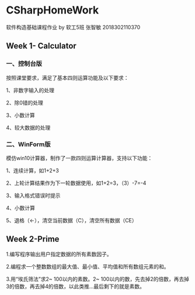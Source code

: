 # CSharpHomeWork
软件构造基础课程作业
by 软工5班 张智敏 2018302110370

## Week 1- Calculator

### 一、控制台版

按照课堂要求，满足了基本四则运算功能及以下要求：

1、非数字输入的处理

2、除0错的处理

3、小数计算

4、较大数据的处理


### 二、WinForm版

模仿win10计算器，制作了一款四则运算计算器，支持以下功能：

1、连续计算，如1+2+3

2、上轮计算结果作为下一轮数据使用，如1+2=3，（3）-7=-4

3、输入格式错误时提示

4、小数计算

5、退格（<-），清空当前数据（C），清空所有数据（CE）



## Week 2-Prime

1.编写程序输出用户指定数据的所有素数因子。

2.编程求一个整数数组的最大值、最小值、平均值和所有数组元素的和。

3.用“埃氏筛法”求2~ 100以内的素数。2~ 100以内的数，先去掉2的倍数，再去掉3的倍数，再去掉4的倍数，以此类推...最后剩下的就是素数。
